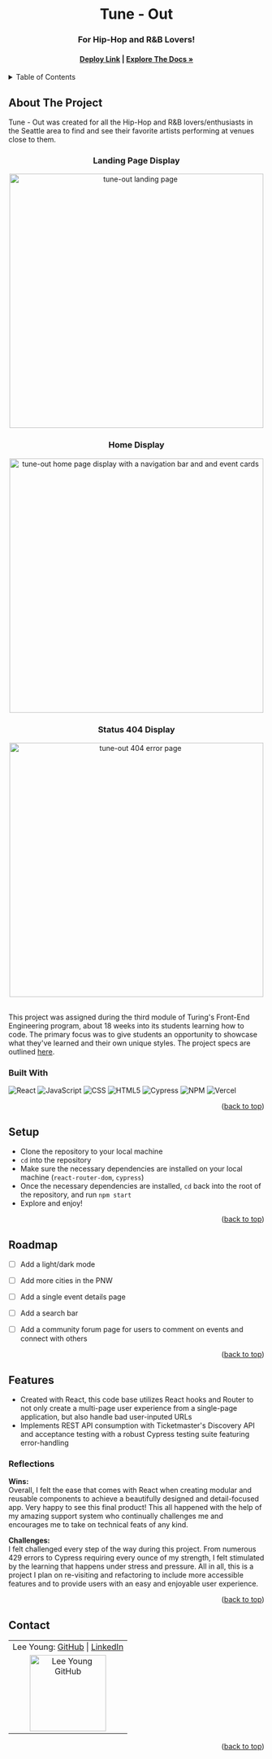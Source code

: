 <a name="readme-top"></a>

<!-- HEADER -->
<h1 align="center">Tune - Out</h1>

<h3 align="center">For Hip-Hop and R&B Lovers!</h3>

<h4 align="center"><a href="https://tune-out.vercel.app"><strong>Deploy Link</strong></a> | <a href="https://github.com/Leoy23/Tune-Out"><strong>Explore The Docs »</strong></a></h4>

<p></p>

<!-- TABLE OF CONTENTS -->
<details>
  <summary>Table of Contents</summary>
  <ol>
    <li>
      <a href="#about-the-project">About The Project</a>
      <ul>
        <li><a href="#built-with">Built With</a></li>
      </ul>
    </li>
    <li><a href="#setup">Setup</a></li>
    <li><a href="#roadmap">Roadmap</a></li>
    <li>
        <a href="#features">Features</a>
        <ul>
            <li><a href="#reflections">Reflections</a>
        </ul>
    </li>
    <li><a href="#contact">Contact</a></li>
  </ol>
</details>

## About The Project
Tune - Out was created for all the Hip-Hop and R&B lovers/enthusiasts in the Seattle area to find and see their favorite artists performing at venues close to them.
<br>


<h3 align="center">Landing Page Display</h3>
<p align="center"><img width="500" src="https://user-images.githubusercontent.com/106054421/201592610-34c1ff73-01b4-4b82-986d-5454589779a6.png" alt="tune-out landing page"></p>

<h3 align="center">Home Display</h3>
<p align="center"><img width="500" src="https://user-images.githubusercontent.com/106054421/201592634-41256786-aaaf-465f-bd71-1c3952cf180d.png" alt="tune-out home page display with a navigation bar and and event cards"></p>


<h3 align="center">Status 404 Display</h3>
<p align="center"><img width="500" src="https://user-images.githubusercontent.com/106054421/201592644-c2c8c9b8-70bf-4c2b-968b-85ddde2d27d0.png" alt="tune-out 404 error page"></p>

<br />
This project was assigned during the third module of Turing's Front-End Engineering program, about 18 weeks into its students learning how to code. The primary focus was to give students an opportunity to showcase what they've learned and their own unique styles. The project specs are outlined <a href="https://frontend.turing.edu/projects/module-3/showcase.html">here</a>.

### Built With

![React][React-shield]
![JavaScript][JavaScript-shield]
![CSS][CSS-shield]
![HTML5][HTML-shield]
![Cypress][Cypress-shield]
![NPM][NPM-shield]
![Vercel][Vercel-shield]

<p align="right">(<a href="#readme-top">back to top</a>)</p>

## Setup
- Clone the repository to your local machine
- `cd` into the repository
- Make sure the necessary dependencies are installed on your local machine (`react-router-dom`, `cypress`)
- Once the necessary dependencies are installed, `cd` back into the root of the repository, and run `npm start`
- Explore and enjoy!

<p align="right">(<a href="#readme-top">back to top</a>)</p>

## Roadmap

- [ ] Add a light/dark mode
- [ ] Add more cities in the PNW
- [ ] Add a single event details page
- [ ] Add a search bar
- [ ] Add a community forum page for users to comment on events and connect with others 


<p align="right">(<a href="#readme-top">back to top</a>)</p>

## Features

- Created with React, this code base utilizes React hooks and Router to not only create a multi-page user experience from a single-page application, but also handle bad user-inputed URLs
- Implements REST API consumption with Ticketmaster's Discovery API and acceptance testing with a robust Cypress testing suite featuring error-handling


### Reflections
<b>Wins:</b><br>
Overall, I felt the ease that comes with React when creating modular and reusable components to achieve a beautifully designed and detail-focused app. Very happy to see this final product! This all happened with the help of my amazing support system who continually challenges me and encourages me to take on technical feats of any kind.
<p>
<b>Challenges:</b><br>
I felt challenged every step of the way during this project. From numerous 429 errors to Cypress requiring every ounce of my strength, I felt stimulated by the learning that happens under stress and pressure. All in all, this is a project I plan on re-visiting and refactoring to include more accessible features and to provide users with an easy and enjoyable user experience. 

<p align="right">(<a href="#readme-top">back to top</a>)</p>

## Contact

<table align="center">
    <tr>
        <td align="center"> Lee Young: <a href="https://github.com/leoy23">GitHub</a> | <a href="https://www.linkedin.com/in/leah-young-fe/">LinkedIn</a></td>
    </tr>
 <td align="center"><img src="https://avatars.githubusercontent.com/u/106054421?v=4" alt="Lee Young GitHub"
 width="150" height="auto" /></td>
</table>

<p align="right">(<a href="#readme-top">back to top</a>)</p>


<!-- MARKDOWN LINKS & IMAGES -->
[React-shield]: https://img.shields.io/badge/React-20232A?style=for-the-badge&logo=react&logoColor=61DAFB
[JavaScript-shield]: https://img.shields.io/badge/javascript%20-%23323330.svg?&style=for-the-badge&logo=javascript&logoColor=%23F7DF1E
[CSS-shield]: https://img.shields.io/badge/CSS3-1572B6?style=for-the-badge&logo=css3&logoColor=white
[HTML-shield]: https://img.shields.io/badge/HTML5-E34F26?style=for-the-badge&logo=html5&logoColor=white
[Cypress-shield]: https://img.shields.io/badge/-cypress-%23E5E5E5?style=for-the-badge&logo=cypress&logoColor=058a5e
[NPM-shield]: https://img.shields.io/badge/npm-CB3837?style=for-the-badge&logo=npm&logoColor=white
[Vercel-shield]: https://img.shields.io/badge/vercel-%23000000.svg?style=for-the-badge&logo=vercel&logoColor=white
